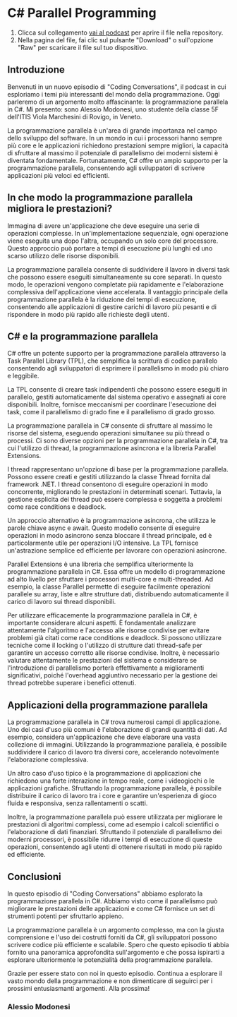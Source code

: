 # C# Parallel Programming

1. Clicca sul collegamento [vai al podcast](./podcast.mp3) per aprire il file nella repository.
2. Nella pagina del file, fai clic sul pulsante "Download" o sull'opzione "Raw" per scaricare il file sul tuo dispositivo.

## Introduzione

Benvenuti in un nuovo episodio di "Coding Conversations", il podcast in cui esploriamo i temi più interessanti del mondo della programmazione.
Oggi parleremo di un argomento molto affascinante: la programmazione parallela in C#.
Mi presento: sono Alessio Modonesi, uno studente della classe 5F dell'ITIS Viola Marchesini di Rovigo, in Veneto.

La programmazione parallela è un'area di grande importanza nel campo dello sviluppo del software. In un mondo in cui i processori hanno sempre più core e le applicazioni richiedono prestazioni sempre migliori, la capacità di sfruttare al massimo il potenziale di parallelismo dei moderni sistemi è diventata fondamentale. Fortunatamente, C# offre un ampio supporto per la programmazione parallela, consentendo agli sviluppatori di scrivere applicazioni più veloci ed efficienti.

## In che modo la programmazione parallela migliora le prestazioni?

Immagina di avere un'applicazione che deve eseguire una serie di operazioni complesse. In un'implementazione sequenziale, ogni operazione viene eseguita una dopo l'altra, occupando un solo core del processore. Questo approccio può portare a tempi di esecuzione più lunghi ed uno scarso utilizzo delle risorse disponibili.

La programmazione parallela consente di suddividere il lavoro in diversi task che possono essere eseguiti simultaneamente su core separati.
In questo modo, le operazioni vengono completate più rapidamente e l'elaborazione complessiva dell'applicazione viene accelerata. Il vantaggio principale della programmazione parallela è la riduzione dei tempi di esecuzione, consentendo alle applicazioni di gestire carichi di lavoro più pesanti e di rispondere in modo più rapido alle richieste degli utenti.

## C# e la programmazione parallela

C# offre un potente supporto per la programmazione parallela attraverso la Task Parallel Library (TPL), che semplifica la scrittura di codice parallelo consentendo agli sviluppatori di esprimere il parallelismo in modo più chiaro e leggibile.

La TPL consente di creare task indipendenti che possono essere eseguiti in parallelo, gestiti automaticamente dal sistema operativo e assegnati ai core disponibili. Inoltre, fornisce meccanismi per coordinare l'esecuzione dei task, come il parallelismo di grado fine e il parallelismo di grado grosso.

La programmazione parallela in C# consente di sfruttare al massimo le risorse del sistema, eseguendo operazioni simultanee su più thread o processi.
Ci sono diverse opzioni per la programmazione parallela in C#, tra cui l'utilizzo di thread, la programmazione asincrona e la libreria Parallel Extensions.

I thread rappresentano un'opzione di base per la programmazione parallela. Possono essere creati e gestiti utilizzando la classe Thread fornita dal framework .NET. I thread consentono di eseguire operazioni in modo concorrente, migliorando le prestazioni in determinati scenari. Tuttavia, la gestione esplicita dei thread può essere complessa e soggetta a problemi come race conditions e deadlock.

Un approccio alternativo è la programmazione asincrona, che utilizza le parole chiave async e await. Questo modello consente di eseguire operazioni in modo asincrono senza bloccare il thread principale, ed è particolarmente utile per operazioni I/O intensive. La TPL fornisce un'astrazione semplice ed efficiente per lavorare con operazioni asincrone.

Parallel Extensions è una libreria che semplifica ulteriormente la programmazione parallela in C#. Essa offre un modello di programmazione ad alto livello per sfruttare i processori multi-core e multi-threaded. Ad esempio, la classe Parallel permette di eseguire facilmente operazioni parallele su array, liste e altre strutture dati, distribuendo automaticamente il carico di lavoro sui thread disponibili.

Per utilizzare efficacemente la programmazione parallela in C#, è importante considerare alcuni aspetti. È fondamentale analizzare attentamente l'algoritmo e l'accesso alle risorse condivise per evitare problemi già citati come race conditions e deadlock. Si possono utilizzare tecniche come il locking o l'utilizzo di strutture dati thread-safe per garantire un accesso corretto alle risorse condivise. Inoltre, è necessario valutare attentamente le prestazioni del sistema e considerare se l'introduzione di parallelismo porterà effettivamente a miglioramenti significativi, poiché l'overhead aggiuntivo necessario per la gestione dei thread potrebbe superare i benefici ottenuti.

## Applicazioni della programmazione parallela

La programmazione parallela in C# trova numerosi campi di applicazione. Uno dei casi d'uso più comuni è l'elaborazione di grandi quantità di dati. Ad esempio, considera un'applicazione che deve elaborare una vasta collezione di immagini. Utilizzando la programmazione parallela, è possibile suddividere il carico di lavoro tra diversi core, accelerando notevolmente l'elaborazione complessiva.

Un altro caso d'uso tipico è la programmazione di applicazioni che richiedono una forte interazione in tempo reale, come i videogiochi o le applicazioni grafiche. Sfruttando la programmazione parallela, è possibile distribuire il carico di lavoro tra i core e garantire un'esperienza di gioco fluida e responsiva, senza rallentamenti o scatti.

Inoltre, la programmazione parallela può essere utilizzata per migliorare le prestazioni di algoritmi complessi, come ad esempio i calcoli scientifici o l'elaborazione di dati finanziari. Sfruttando il potenziale di parallelismo dei moderni processori, è possibile ridurre i tempi di esecuzione di queste operazioni, consentendo agli utenti di ottenere risultati in modo più rapido ed efficiente.

## Conclusioni

In questo episodio di "Coding Conversations" abbiamo esplorato la programmazione parallela in C#. Abbiamo visto come il parallelismo può migliorare le prestazioni delle applicazioni e come C# fornisce un set di strumenti potenti per sfruttarlo appieno.

La programmazione parallela è un argomento complesso, ma con la giusta comprensione e l'uso dei costrutti forniti da C#, gli sviluppatori possono scrivere codice più efficiente e scalabile. Spero che questo episodio ti abbia fornito una panoramica approfondita sull'argomento e che possa ispirarti a esplorare ulteriormente le potenzialità della programmazione parallela.

Grazie per essere stato con noi in questo episodio. Continua a esplorare il vasto mondo della programmazione e non dimenticare di seguirci per i prossimi entusiasmanti argomenti. Alla prossima!

### Alessio Modonesi
